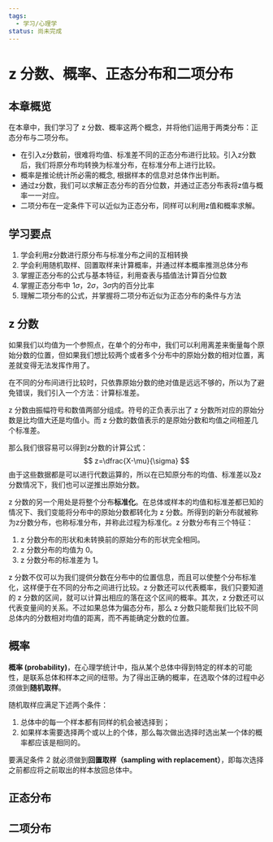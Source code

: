 ```yaml
---
tags:
  - 学习/心理学
status: 尚未完成
---
```

# z 分数、概率、正态分布和二项分布

## 本章概览

在本章中，我们学习了 z 分数、概率这两个概念，并将他们运用于两类分布：正态分布与二项分布。  

- 在引入z分数前，很难将均值、标准差不同的正态分布进行比较。引入z分数后，我们将原分布均转换为标准分布，在标准分布上进行比较。
- 概率是推论统计所必需的概念, 根据样本的信息对总体作出判断。  
- 通过z分数，我们可以求解正态分布的百分位数，并通过正态分布表将z值与概率一一对应。
- 二项分布在一定条件下可以近似为正态分布，同样可以利用z值和概率求解。  
## 学习要点

1. 学会利用z分数进行原分布与标准分布之间的互相转换
2. 学会利用随机取样、回置取样来计算概率，并通过样本概率推测总体分布
3. 掌握正态分布的公式与基本特征，利用查表与插值法计算百分位数
4. 掌握正态分布中 $1\sigma$，$2\sigma$，$3\sigma$内的百分比率  
5. 理解二项分布的公式，并掌握将二项分布近似为正态分布的条件与方法

## z 分数

如果我们以均值为一个参照点，在单个的分布中，我们可以利用离差来衡量每个原始分数的位置，但如果我们想比较两个或者多个分布中的原始分数的相对位置，离差就变得无法发挥作用了。

在不同的分布间进行比较时，只依靠原始分数的绝对值是远远不够的，所以为了避免错误，我们引入一个方法：计算标准差。

z 分数由振幅符号和数值两部分组成。符号的正负表示出了 z 分数所对应的原始分数是比均值大还是均值小。而 z 分数的数值表示的是原始分数和均值之间相差几个标准差。

那么我们很容易可以得到z分数的计算公式：
$$
z=\dfrac{X-\mu}{\sigma}
$$
由于这些数据都是可以进行代数运算的，所以在已知原分布的均值、标准差以及z分数情况下，我们也可以逆推出原始分数。

z 分数的另一个用处是将整个分布**标准化**。在总体或样本的均值和标准差都已知的情况下、我们变能将分布中的原始分数都转化为 z 分数。所得到的新分布就被称为z分数分布，也称标准分布，并称此过程为标准化。z 分数分布有三个特征：

1. z 分数分布的形状和未转换前的原始分布的形状完全相同。
2. z 分数分布的均值为 0。
3. z 分数分布的标准差为 1。

z 分数不仅可以为我们提供分数在分布中的位置信息，而且可以使整个分布标准化，这样便于在不同的分布之间进行比较。z 分数还可以代表概率，我们只要知道的 z 分数的区间，就可以计算出相应的落在这个区间的概率。其次，z 分数还可以代表变量间的关系。不过如果总体为偏态分布，那么 z 分数只能帮我们比较不同总体内的分数相对均值的距离，而不再能确定分数的位置。

## 概率

**概率 (probability)**，在心理学统计中，指从某个总体中得到特定的样本的可能性，是联系总体和样本之间的纽带。为了得出正确的概率，在选取个体的过程中必须做到**随机取样**。

随机取样应满足下述两个条件：
1. 总体中的每一个样本都有同样的机会被选择到；
2. 如果样本需要选择两个或以上的个体，那么每次做出选择时选出某一个体的概率都应该是相同的。

要满足条件 2 就必须做到**回置取样（sampling with replacement）**，即每次选择之前都应将之前取出的样本放回总体中。
## 正态分布
## 二项分布